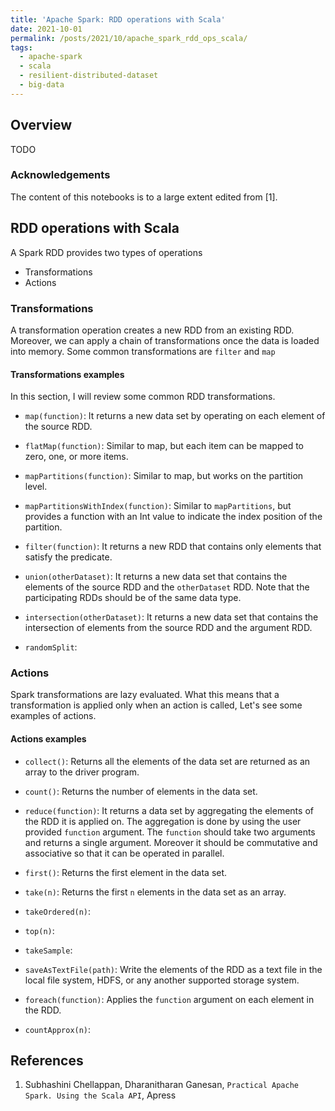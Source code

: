 ```yaml
---
title: 'Apache Spark: RDD operations with Scala'
date: 2021-10-01
permalink: /posts/2021/10/apache_spark_rdd_ops_scala/
tags:
  - apache-spark
  - scala
  - resilient-distributed-dataset
  - big-data
---
```


## Overview

TODO

### Acknowledgements

The content of this notebooks is to a large extent edited from [1].

## RDD operations with Scala

A Spark RDD provides two types of operations

- Transformations
- Actions

### Transformations

A transformation operation creates a new RDD from an existing RDD. Moreover, we can apply a chain of
transformations once the data is loaded into memory. Some common transformations are ```filter``` and ```map```

#### Transformations examples

In this section, I will review some common RDD transformations. 

- ```map(function)```: It returns a new data set by operating on each element of the source RDD.

- ```flatMap(function)```: Similar to map, but each item can be mapped to zero, one, or more items.

- ```mapPartitions(function)```: Similar to map, but works on the partition level.

- ```mapPartitionsWithIndex(function)```: Similar to ```mapPartitions```, but provides a function with an Int value to indicate the index position of the partition.

- ```filter(function)```: It returns a new RDD that contains only elements that satisfy the predicate.

- ```union(otherDataset)```: It returns a new data set that contains the elements of the source RDD and the ```otherDataset```  RDD. Note that the participating RDDs should be of the same data type.

- ```intersection(otherDataset)```: It returns a new data set that contains the intersection of elements from the source RDD and the argument RDD.

- ```randomSplit```:

### Actions

Spark transformations are lazy evaluated. What this means that a transformation is applied only when an action is called,
Let's see some examples of actions.


#### Actions examples

- ```collect()```: Returns all the elements of the data set are returned as an array to the driver program.

- ```count()```:  Returns the number of elements in the data set.

- ```reduce(function)```: It returns a data set by aggregating the elements of the RDD it is applied on. The aggregation is done by using  the user provided ```function``` argument. The ```function``` should take two arguments and returns a single argument. Moreover it should be commutative and associative so that it can be operated in parallel. 

- ```first()```: Returns the first element in the data set.

- ```take(n)```: Returns the first ```n``` elements in the data set as an array.

- ```takeOrdered(n)```: 
- ```top(n)```: 
- ```takeSample```:
- ```saveAsTextFile(path)```: Write the elements of the RDD as a text file in the local file system, HDFS, or any another supported storage system.

- ```foreach(function)```: Applies the ```function``` argument on each element in the RDD.
- ```countApprox(n)```: 

## References

1. Subhashini Chellappan, Dharanitharan Ganesan, ```Practical Apache Spark. Using the Scala API```, Apress
